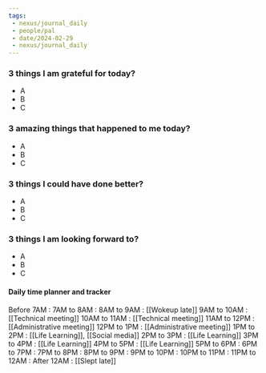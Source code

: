 ```yaml
---
tags:
 - nexus/journal_daily
 - people/pal
 - date/2024-02-29
 - nexus/journal_daily
---
```

### 3 things I am grateful for today?
- A
- B
- C

### 3 amazing things that happened to me today?
- A
- B
- C

### 3 things I could have done better?
- A
- B
- C

### 3 things I am looking forward to? 
- A
- B
- C

#### Daily time planner and tracker
Before 7AM : 
7AM to 8AM : 
8AM to 9AM : [[Wokeup late]] 
9AM to 10AM :  [[Technical meeting]]
10AM to 11AM : [[Technical meeting]]
11AM to 12PM : [[Administrative meeting]]
12PM to 1PM : [[Administrative meeting]]
1PM to 2PM : [[Life Learning]], [[Social media]]
2PM to 3PM : [[Life Learning]]
3PM to 4PM : [[Life Learning]]
4PM to 5PM : [[Life Learning]]
5PM to 6PM : 
6PM to 7PM : 
7PM to 8PM : 
8PM to 9PM : 
9PM to 10PM : 
10PM to 11PM :
11PM to 12AM : 
After 12AM : [[Slept late]]